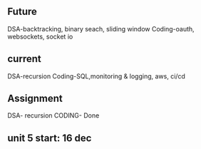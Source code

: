 ## Future

DSA-backtracking, binary seach, sliding window
Coding-oauth, websockets, socket io

## current

DSA-recursion 
Coding-SQL,monitoring & logging, aws, ci/cd

## Assignment

DSA- recursion
CODING- Done

## unit 5 start: 16 dec
